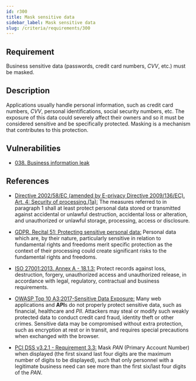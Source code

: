 ```yaml
---
id: r300
title: Mask sensitive data
sidebar_label: Mask sensitive data
slug: /criteria/requirements/300
---
```


## Requirement

Business sensitive data (passwords, credit card numbers, *CVV*, etc.)
must be masked.

## Description

Applications usually handle personal information,
such as credit card numbers,
*CVV*, personal identifications,
social security numbers, etc.
The exposure of this data
could severely affect their owners
and so it must be considered sensitive
and be specifically protected.
Masking is a mechanism that contributes
to this protection.

## Vulnerabilities

- [038. Business information leak](/criteria/vulnerabilities/038)

## References

- [Directive 2002/58/EC (amended by E-privacy Directive 2009/136/EC). Art. 4: Security of processing.(1a):](https://eur-lex.europa.eu/legal-content/EN/TXT/PDF/?uri=CELEX:02002L0058-20091219)
The measures referred to
in paragraph 1 shall at least
protect personal data stored or transmitted
against accidental or unlawful destruction,
accidental loss or alteration,
and unauthorized
or unlawful storage, processing,
access or disclosure.

- [GDPR. Recital 51: Protecting sensitive personal data:](https://gdpr-info.eu/recitals/no-51/)
Personal data which are,
by their nature,
particularly sensitive in relation
to fundamental rights and freedoms
merit specific protection as the context
of their processing could create significant risks
to the fundamental rights
and freedoms.

- [ISO 27001:2013. Annex A - 18.1.3:](https://www.iso.org/obp/ui/#iso:std:54534:en)
Protect records against loss,
destruction, forgery, unauthorized access
and unauthorized release,
in accordance with legal,
regulatory, contractual
and business requirements.

- [OWASP Top 10 A3:2017-Sensitive Data Exposure:](https://owasp.org/www-project-top-ten/OWASP_Top_Ten_2017/Top_10-2017_A3-Sensitive_Data_Exposure)
Many web applications and **API**s
do not properly protect sensitive data,
such as financial,
healthcare and *PII*.
Attackers may steal
or modify such weakly protected data
to conduct credit card fraud,
identity theft or other crimes.
Sensitive data may be compromised
without extra protection,
such as encryption at rest or in transit,
and requires special precautions
when exchanged with the browser.

- [PCI DSS v3.2.1 - Requirement 3.3:](https://www.pcisecuritystandards.org/documents/PCI_DSS_v3-2-1.pdf)
Mask *PAN* (Primary Account Number)
when displayed (the first sixand last four digits
are the maximum number
of digits to be displayed),
such that only personnel
with a legitimate business need
can see more than the first six/last
four digits of the *PAN*.
